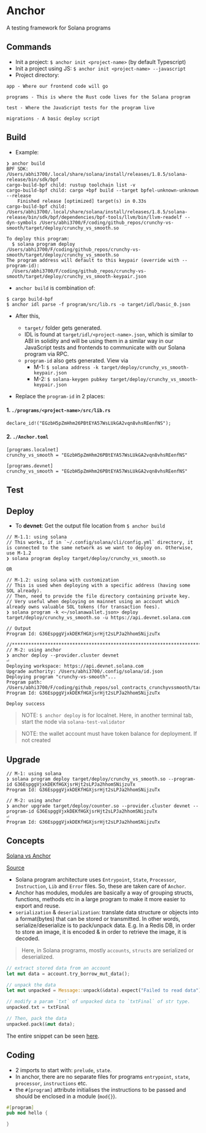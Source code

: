 # Anchor
A testing framework for Solana programs

## Commands
* Init a project: `$ anchor init <project-name>` (by default Typescript)
* Init a project using JS: `$ anchor init <project-name> --javascript`
* Project directory:
```
app - Where our frontend code will go

programs - This is where the Rust code lives for the Solana program

test - Where the JavaScript tests for the program live

migrations - A basic deploy script
```

## Build
* Example:
```
❯ anchor build                                               
BPF SDK: /Users/abhi3700/.local/share/solana/install/releases/1.8.5/solana-release/bin/sdk/bpf
cargo-build-bpf child: rustup toolchain list -v
cargo-build-bpf child: cargo +bpf build --target bpfel-unknown-unknown --release
    Finished release [optimized] target(s) in 0.33s
cargo-build-bpf child: /Users/abhi3700/.local/share/solana/install/releases/1.8.5/solana-release/bin/sdk/bpf/dependencies/bpf-tools/llvm/bin/llvm-readelf --dyn-symbols /Users/abhi3700/F/coding/github_repos/crunchy-vs-smooth/target/deploy/crunchy_vs_smooth.so

To deploy this program:
  $ solana program deploy /Users/abhi3700/F/coding/github_repos/crunchy-vs-smooth/target/deploy/crunchy_vs_smooth.so
The program address will default to this keypair (override with --program-id):
  /Users/abhi3700/F/coding/github_repos/crunchy-vs-smooth/target/deploy/crunchy_vs_smooth-keypair.json
```
* `anchor build` is combination of:
```
$ cargo build-bpf
$ anchor idl parse -f program/src/lib.rs -o target/idl/basic_0.json
```
* After this, 
	- `target/` folder gets generated.
	- IDL is found at `target/idl/<project-name>.json`, which is similar to ABI in solidity and will be using them in a similar way in our JavaScript tests and frontends to communicate with our Solana program via RPC.
	- `program-id` also gets generated. View via 
		+ M-1: `$ solana address -k target/deploy/crunchy_vs_smooth-keypair.json`
		+ M-2: `$ solana-keygen pubkey target/deploy/crunchy_vs_smooth-keypair.json`
		
* Replace the `program-id` in 2 places:

#### 1. `./programs/<project-name>/src/lib.rs`

```
declare_id!("EGzbH5pZmHhm26PBtEYA57WsLUkGA2vqn8vhsREenfNS");
```

#### 2. `./Anchor.toml`

```
[programs.localnet]
crunchy_vs_smooth = "EGzbH5pZmHhm26PBtEYA57WsLUkGA2vqn8vhsREenfNS"

[programs.devnet]
crunchy_vs_smooth = "EGzbH5pZmHhm26PBtEYA57WsLUkGA2vqn8vhsREenfNS"
```

## Test

## Deploy
* To __devnet__: Get the output file location from `$ anchor build`
```
// M-1.1: using solana
// This works, if in `~/.config/solana/cli/config.yml` directory, it is connected to the same network as we want to deploy on. Otherwise, use M-1.2
❯ solana program deploy target/deploy/crunchy_vs_smooth.so

OR

// M-1.2: using solana with customization
// This is used when deploying with a specific address (having some SOL already).
// Then, need to provide the file directory containing private key.
// Very useful when deploying on mainnet using an account which already owns valuable SOL tokens (for transaction fees).
❯ solana program -k <~/solanawallet.json> deploy target/deploy/crunchy_vs_smooth.so -u https://api.devnet.solana.com

// Output
Program Id: G36EspggVjxkDEKfHGXjsrHjt2sLPJa2hhomSNijzuTx

//*****************************************************************************************************************
// M-2: using anchor
❯ anchor deploy --provider.cluster devnet                                                                                                                                          ⏎
Deploying workspace: https://api.devnet.solana.com
Upgrade authority: /Users/abhi3700/.config/solana/id.json
Deploying program "crunchy-vs-smooth"...
Program path: /Users/abhi3700/F/coding/github_repos/sol_contracts_crunchyvssmooth/target/deploy/crunchy_vs_smooth.so...
Program Id: G36EspggVjxkDEKfHGXjsrHjt2sLPJa2hhomSNijzuTx

Deploy success
```

> NOTE: `$ anchor deploy` is for localnet. Here, in another terminal tab, start the node via `solana-test-validator`

> NOTE: the wallet account must have token balance for deployment. If not created 

## Upgrade
```
// M-1: using solana
❯ solana program deploy target/deploy/crunchy_vs_smooth.so --program-id G36EspggVjxkDEKfHGXjsrHjt2sLPJa2hhomSNijzuTx
Program Id: G36EspggVjxkDEKfHGXjsrHjt2sLPJa2hhomSNijzuTx

// M-2: using anchor
❯ anchor upgrade target/deploy/counter.so --provider.cluster devnet --program-id G36EspggVjxkDEKfHGXjsrHjt2sLPJa2hhomSNijzuTx                                                      ⏎
Program Id: G36EspggVjxkDEKfHGXjsrHjt2sLPJa2hhomSNijzuTx
```

## Concepts
[Solana vs Anchor](https://github.com/abhi3700/My_Learning_Solana/blob/main/faqs.md#q-why-use-anchor-in-writing-solana-programs)

[Source](https://hashnode.com/post/anchor-framework-simplified-for-new-developers-in-solana-cktyttmwf09h6bps189wxcngd)

* Solana program architecture uses `Entrypoint`, `State`, `Processor`, `Instruction`, `Lib` and `Error` files. So, these are taken care of `Anchor`.
* Anchor has modules, modules are basically a way of grouping structs, functions, methods etc in a large program to make it more easier to export and reuse.
* `serialization` & `deserialization`: translate data structure or objects into a format(bytes) that can be stored or transmitted. In other words, serialize/deserialize is to pack/unpack data. E.g. In a Redis DB, in order to store an image, it is encoded & in order to retrieve the image, it is decoded.

> Here, in Solana programs, mostly `accounts`, `structs` are serialized or deserialized.

```rs
// extract stored data from an account
let mut data = account.try_borrow_mut_data();

// unpack the data
let mut unpacked = Message::unpack(&data).expect("Failed to read data");

// modify a param `txt` of unpacked data to `txtFinal` of str type.
unpacked.txt = txtFinal

// Then, pack the data
unpacked.pack(&mut data);
```

The entire snippet can be seen [here](../img/borsh_serialize.png).

## Coding
* 2 imports to start with: `prelude`, `state`.
* In anchor, there are no separate files for programs `entrypoint`, `state`, `processor`, `instructions` etc.
* the `#[program]` attribute initialises the instructions to be passed and should be enclosed in a module (`mod{}`).

```rs
#[program]
pub mod hello {

}
```